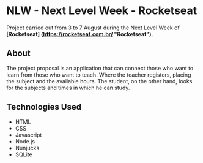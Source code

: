 # NLW - Next Level Week - Rocketseat

Project carried out from 3 to 7 August during the Next Level Week of **[Rocketseat] (https://rocketseat.com.br/ "Rocketseat").**

## About
The project proposal is an application that can connect those who want to learn from those who want to teach. Where the teacher registers, placing the subject and the available hours. The student, on the other hand, looks for the subjects and times in which he can study.

## Technologies Used
- HTML
- CSS
- Javascript
- Node.js
- Nunjucks
- SQLite
